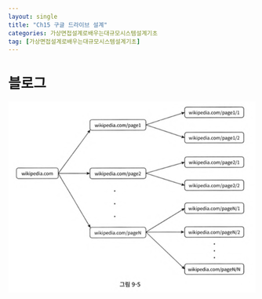 ```yaml
---
layout: single
title: "Ch15 구글 드라이브 설계"
categories: 가상면접설계로배우는대규모시스템설계기초
tag: [가상면접설계로배우는대규모시스템설계기초]
---
```

# 블로그
![이미지](./images/1.png)